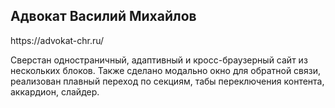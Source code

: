 <h2>Адвокат Василий Михайлов</h2>
https://advokat-chr.ru/

Сверстан одностраничный, адаптивный и кросс-браузерный сайт из нескольких блоков. 
Также сделано модально окно для обратной связи, реализован плавный переход по секциям, табы переключения контента, аккардион, слайдер.
